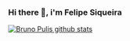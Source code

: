### Hi there 👋, i'm Felipe Siqueira

<!--
**felipesqra/felipesqra** is a ✨ _special_ ✨ repository because its `README.md` (this file) appears on your GitHub profile.

I'm a Computere Science student at the Federal University of Campina Grande.

- 🌱 I’m currently learning ...
- 👯 I’m looking to collaborate on ...
-->


[![Bruno Pulis github stats](https://github-readme-stats.vercel.app/api?username=felipesqra)](https://github.com/brunopulis/github-readme-stats)

